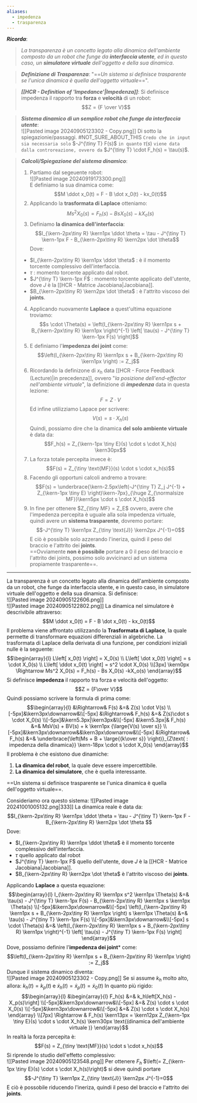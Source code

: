 ```yaml
---
aliases:
  - impedenza
  - trasparenza
---
```

***Ricorda***:

> *La transparenza è un concetto legato alla dinamica dell'ambiente composto da un robot che funge da **interfaccia utente**, ed in questo caso, un **simulatore virtuale** dell'oggetto e della sua dinamica*.

> ***Definizione di Trasparenza***:
> "==*Un sistema si definisce trasparente se l'unica dinamica è quella dell'oggetto virtuale*==".

> ***[[HCR - Definition of 'Impedance'|Impedenza]]***:
> Si definisce impedenza il rapporto tra **forza** e **velocità** di un robot:$$Z = {F \over V}$$

> ***Sistema dinamico di un semplice robot che funge da interfaccia utente***:<br>![[Pasted image 20240905123302 - Copy.png]]
> Di sotto la spiegazionie/passaggi.
> #NOT_SURE_ABOUT_THIS `Credo che in input sia necessaria solo` $-J^{\tiny T} F(s)$ `in quanto` $\tau(s)$ `viene data dalla controreazione, ovvero da` $J^{\tiny T} \cdot F_h(s) = \tau(s)$.

> ***Calcoli/Spiegazione del sistema dinamico***:
>  1. Partiamo dal segeuente robot:<br>![[Pasted image 20240919173300.png]]<br>E definiamo la sua dinamica come:$$M \ddot x_0(t) = F - B \dot x_0(t) - kx_0(t)$$
>  2. Applicando la **trasformata di Laplace** otteniamo:$$Ms^2 X_0(s) = F_h(s) - Bs X_0(s) -kX_o(s)$$
>  3. Definiamo **la dinamica dell'interfaccia**: $$I_{\kern-2px\tiny R} \kern1px \ddot \theta = \tau - J^{\tiny T} \kern-1px F - B_{\kern-2px\tiny R} \kern2px \dot \theta$$Dove:
> 	 - $I_{\kern-2px\tiny R} \kern1px \ddot \theta$ : è il momento torcente complessivo dell'interfaccia.
> 	 - $\tau$ : momento torcente applicato dal robot.
> 	 - $J^{\tiny T} \kern-1px F$ :  momento torcente applicato dell'utente, dove $J$ è la [[HCR - Matrice Jacobiana|Jacobiana]].
> 	 - $B_{\kern-2px\tiny R} \kern2px \dot \theta$ : è l'attrito viscoso dei **joints**.
> 4. Applicando nuovamente **Laplace** a quest'ultima equazione troviamo:$$s \cdot \Theta(s)  = \left(I_{\kern-2px\tiny R} \kern1px s + B_{\kern-2px\tiny R} \kern1px \right)^{-1} \left[ \tau(s) - J^{\tiny T} \kern-1px F(s) \right]$$
> 5. E definiamo l'**impedenza dei joint** come:$$\left(I_{\kern-2px\tiny R} \kern1px s + B_{\kern-2px\tiny R} \kern1px \right) := Z_j$$
> 6. Ricordando la definizone di $x_h$ data [[HCR - Force Feedback (Lecture)|in precedenza]], ovvero "*la posizione dell'end-effector nell'ambiente virtuale*", la definizione di ***impedenza*** data in questa lezione:$$F = Z\cdot V$$Ed infine utilizziamo Lapace per scrivere:$$V(s) = s\cdot X_h(s)$$Quindi, possiamo dire che la dinamica **del solo ambiente virtuale** è data da:$$F_h(s) = Z_{\kern-1px \tiny E}(s) \cdot s \cdot X_h(s) \kern30px$$
> 7. La forza totale percepita invece è:$$F(s) = Z_{\tiny \text{MF}}(s) \cdot s \cdot x_h(s)$$
> 8. Facendo gli opportuni calcoli andremo a trovare:$$F(s) = \underbrace{\kern-2.5px\left(-J^{\tiny T} Z_j J^{-1} + Z_{\kern-1px \tiny E} \right)\kern-7px}_{\huge Z_{\normalsize MF}}\kern5px \cdot s \cdot X_h(s)$$
> 9. In fine per ottenere $Z_{\tiny MF} = Z_E$ ovvero, avere che l'impedenza percepita è uguale alla sola impedenza virtuale, quindi avere un **sistema trasparente**, dovremo portare:$$-J^{\tiny T} \kern1px Z_{\tiny \text{J}} \kern2px J^{-1}=0$$E ciò è possibile solo azzerando l'ineriza, quindi il peso del braccio e l'attrito dei **joints**.<br>==Ovviamente **non è possibile** portare a $0$ il peso del braccio e l'attrito dei joints, possimo solo avvicinarci ad un sistema propiamente trasparente==.

----
La transparenza è un concetto legato alla dinamica dell'ambiente composto da un robot, che funge da interfaccia utente, e in questo caso, in simulatore virtuale dell'oggetto e della sua dinamica.
Si definisce:<br>![[Pasted image 20240905122606.png]]<br>![[Pasted image 20240905122802.png]]
La dinamica nel simulatore è descrivibile attraverso:$$M \ddot x_0(t) = F - B \dot x_0(t) - kx_0(t)$$Il problema viene affrontato utilizzando la **Trasformata di Laplace**, la quale permette di transformare equazioni differenziali in algebriche.
La trasformata di Laplace della derivata di una funzione, per condizioni iniziali nulle è la seguente:$$\begin{array}{l} L\left[ x_0(t) \right] = X_0(s) \\ L\left[ \dot x_0(t) \right] = s \cdot X_0(s) \\ L\left[ \ddot x_0(t) \right] = s^2 \cdot X_0(s) \\[3px] \kern0px \Rightarrow Ms^2 X_0(s) = F_h(s) - Bs X_0(s) -kX_o(s)  \end{array}$$Si definisce **impedenza** il rapporto tra forza e velocità dell'oggetto:$$Z = {F\over V}$$Quindi possiamo scrivere la formula di prima come:$$\begin{array}{l}   &\Rightarrow& F(s) &=&  Z(s) \cdot V(s)   \\[-5px]&\kern3px\downarrow&\\[-5px]   &\Rightarrow& F_h(s) &=&  Z(s)\cdot s \cdot X_0(s)   \\[-5px]&\kern5.3px|\kern3px&\\[-5px]  &\kern5.3px|& F_h(s) &=&  MsV(s) + BV(s) + k \kern1px {\large{V(s) \over s}} \\[-5px]&\kern3px\downarrow&&\kern3px\downarrow&\\[-5px]   &\Rightarrow& F_h(s) &=&   \underbrace{\left(Ms + B + \large{{k\over s}} \right)}_{Z\text{ : impedenza della dinamica}} \kern-18px \cdot s \cdot X_0(s) \end{array}$$Il problema è che esistono due dinamiche:
1. **La dinamica del robot**, la quale deve essere impercettibile.
2. **La dinamica del simulatore**, che è quella interessante.


==Un sistema si definisce trasparente se l'unica dinamica è quella dell'oggetto virtuale==.

Consideriamo ora questo sistema:
![[Pasted image 20241001005132.png|333]]
La dinamica reale è data da:$$I_{\kern-2px\tiny R} \kern1px \ddot \theta = \tau - J^{\tiny T} \kern-1px F - B_{\kern-2px\tiny R} \kern2px \dot \theta $$Dove:
- $I_{\kern-2px\tiny R} \kern1px \ddot \theta$ è il momento torcente complessivo dell'interfaccia.
- $\tau$ quello applicato dal robot
- $J^{\tiny T} \kern-1px F$ quello dell'utente, dove $J$ è la [[HCR - Matrice Jacobiana|Jacobiana]].
- $B_{\kern-2px\tiny R} \kern2px \dot \theta$ è l'attrito viscoso dei **joints**.

Applicando **Laplace** a questa equazione:$$\begin{array}{l}   I_{\kern-2px\tiny R} \kern1px s^2 \kern1px \Theta(s) &=& \tau(s) - J^{\tiny T} \kern-1px F(s) - B_{\kern-2px\tiny R} \kern1px s \kern1px \Theta(s) \\[-5px]&\kern3px\downarrow&\\[-5px]    \left(I_{\kern-2px\tiny R} \kern1px s + B_{\kern-2px\tiny R} \kern1px \right) s \kern1px \Theta(s)  &=& \tau(s) - J^{\tiny T} \kern-1px F(s)   \\[-5px]&\kern3px\downarrow&\\[-5px]     s \cdot \Theta(s)  &=& \left(I_{\kern-2px\tiny R} \kern1px s + B_{\kern-2px\tiny R} \kern1px \right)^{-1} \left[ \tau(s) - J^{\tiny T} \kern-1px F(s) \right] \end{array}$$Dove, possiamo definire l'**impedenza dei joint*** come:$$\left(I_{\kern-2px\tiny R} \kern1px s + B_{\kern-2px\tiny R} \kern1px \right) := Z_j$$Dunque il sistema dinamico diventa:<br>![[Pasted image 20240905123302 - Copy.png]]
Se si assume $k_h$ molto alto, allora: $k_h(t) = k_p (t)$ e $\dot x_h(t) = \dot x_p(t) = \dot x_0(t)$ 
In quanto più rigido:$$\begin{array}{l} &\begin{array}{l}   F_h(s) &=&   k_h\left[X_h(s) - X_p(s)\right]   \\[-5px]&\kern3px\downarrow&\\[-5px] &=&    Z(s) \cdot s \cdot X_0(s)  \\[-5px]&\kern3px\downarrow&\\[-5px] &=&    Z(s) \cdot s \cdot X_h(s) \end{array} \\[7px] \Rightarrow & F_h(s) \kern13px = \kern12px Z_{\kern-1px \tiny E}(s) \cdot s \cdot X_h(s) \kern30px  \text{(dinamica dell'ambiente virtuale )} \end{array}$$In realtà la forza percepita è:$$F(s) = Z_{\tiny \text{MF}}(s) \cdot s \cdot x_h(s)$$Si riprende lo studio dell'effetto complessivo:<br>![[Pasted image 20240905123548.png]]
Per ottenere $F_{h}$ $\left(= Z_{\kern-1px \tiny E}(s) \cdot s \cdot X_h(s)\right)$ si deve quindi portare$$-J^{\tiny T} \kern1px Z_{\tiny \text{J}} \kern2px J^{-1}=0$$E ciò è possobile riducendo l'ineriza, quindi il peso del braccio e l'attrito dei **joints**.
